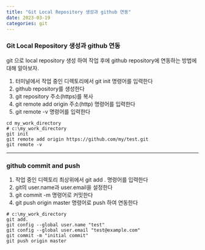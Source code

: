 ```yaml
---
title: "Git Local Repository 생성과 github 연동"
date: 2023-03-19
categories: git
---
```


### Git Local Repository 생성과 github 연동

git 으로 local repository 생성 하여 작업 후에 github repository에 연동하는 방법에 대해 알아보자.

1. 터미널에서 작업 중인 디렉토리에서 git init 명령어를 입력한다
2. github repository를 생성한다
3. git repository 주소(https)를 복사
4. git remote add origin 주소(http) 명령어를 입력한다
5. git remote -v 명령어를 입력한다

```
cd my_work_directory
# c:\my_work_directory
git init
git remote add origin https://github.com/my/test.git
git remote -v
```

---

### github commit and push

1. 작업 중인 디렉토리 최상위에서 git add . 명령어를 입력한다
2. git의 user.name과 user.email을 설정한다
3. git commit -m 명령어로 커밋한다
4. git push origin master 명령어로 push 하여 연동한다

```
# c:\my_work_directory
git add.
git config --global user.name "test"
git config --global user.email "test@example.com"
git commit -m "initial commit"
git push origin master
```
